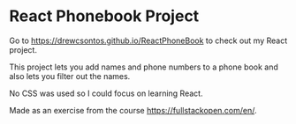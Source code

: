 # React Phonebook Project

Go to https://drewcsontos.github.io/ReactPhoneBook to check out my React project.

This project lets you add names and phone numbers to a phone book and also lets you filter out the names. 

No CSS was used so I could focus on learning React.

Made as an exercise from the course https://fullstackopen.com/en/.

